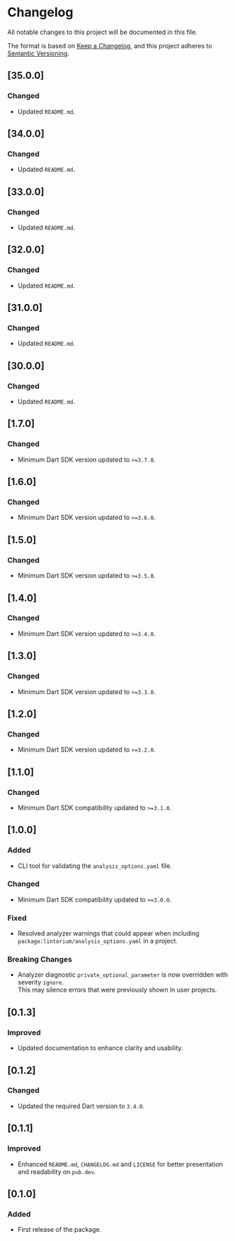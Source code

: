 # Changelog

All notable changes to this project will be documented in this file.

The format is based on [Keep a Changelog](https://keepachangelog.com/en/1.1.0/),
and this project adheres to [Semantic Versioning](https://semver.org/spec/v2.0.0.html).

## [35.0.0]

### Changed
- Updated `README.md`.

## [34.0.0]

### Changed
- Updated `README.md`.

## [33.0.0]

### Changed
- Updated `README.md`.

## [32.0.0]

### Changed
- Updated `README.md`.

## [31.0.0]

### Changed
- Updated `README.md`.

## [30.0.0]

### Changed
- Updated `README.md`.

## [1.7.0]

### Changed
- Minimum Dart SDK version updated to `>=3.7.0`.

## [1.6.0]

### Changed
- Minimum Dart SDK version updated to `>=3.6.0`.

## [1.5.0]

### Changed
- Minimum Dart SDK version updated to `>=3.5.0`.

## [1.4.0]

### Changed
- Minimum Dart SDK version updated to `>=3.4.0`.

## [1.3.0]

### Changed
- Minimum Dart SDK version updated to `>=3.3.0`.

## [1.2.0]

### Changed
- Minimum Dart SDK version updated to `>=3.2.0`.

## [1.1.0]

### Changed
- Minimum Dart SDK compatibility updated to `>=3.1.0`.

## [1.0.0]

### Added
- CLI tool for validating the `analysis_options.yaml` file.

### Changed
- Minimum Dart SDK compatibility updated to `>=3.0.0`.

### Fixed
- Resolved analyzer warnings that could appear when including `package:lintorium/analysis_options.yaml` in a project.

### Breaking Changes
- Analyzer diagnostic `private_optional_parameter` is now overridden with severity `ignore`.  
  This may silence errors that were previously shown in user projects.

## [0.1.3]

### Improved
- Updated documentation to enhance clarity and usability.

## [0.1.2]

### Changed
- Updated the required Dart version to `3.4.0`.

## [0.1.1]

### Improved
- Enhanced `README.md`, `CHANGELOG.md` and `LICENSE` for better presentation and readability on `pub.dev`.

## [0.1.0]

### Added
- First release of the package.